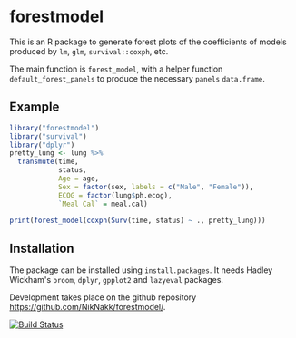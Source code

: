 <!-- README.md is generated from README.Rmd. Please edit that file -->
forestmodel
===========

This is an R package to generate forest plots of the coefficients of models produced by `lm`, `glm`, `survival::coxph`, etc.

The main function is `forest_model`, with a helper function `default_forest_panels` to produce the necessary `panels` `data.frame`.

Example
-------

``` r
library("forestmodel")
library("survival")
library("dplyr")
pretty_lung <- lung %>%
  transmute(time,
            status,
            Age = age,
            Sex = factor(sex, labels = c("Male", "Female")),
            ECOG = factor(lung$ph.ecog),
            `Meal Cal` = meal.cal)

print(forest_model(coxph(Surv(time, status) ~ ., pretty_lung)))
```

Installation
------------

The package can be installed using `install.packages`. It needs Hadley Wickham's `broom`, `dplyr`, `gpplot2` and `lazyeval` packages.

Development takes place on the github repository <https://github.com/NikNakk/forestmodel/>.

[![Build Status](https://travis-ci.org/NikNakk/forestmodel.svg?branch=master)](https://travis-ci.org/NikNakk/forestmodel)
